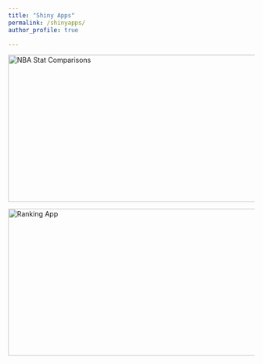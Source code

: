 ```yaml
---
title: "Shiny Apps"
permalink: /shinyapps/
author_profile: true

---
```

[<img src="https://user-images.githubusercontent.com/108133717/231267796-3c2890e5-dae3-4a6b-a1ec-fb7c3d27a858.png" width = 600 height = 300 title="NBA Stats Comparisons: Playoffs vs. Regular Season" alt="NBA Stat Comparisons">](https://ads303.shinyapps.io/nbacomparisons/) 

[<img src="https://user-images.githubusercontent.com/108133717/233250786-34c2a652-58a6-4100-bd61-df2a2ae217bb.png" width = 600 height = 300 title="Power Rank Anything with Friends" alt="Ranking App">](https://ads303.shinyapps.io/rankapp/) 





